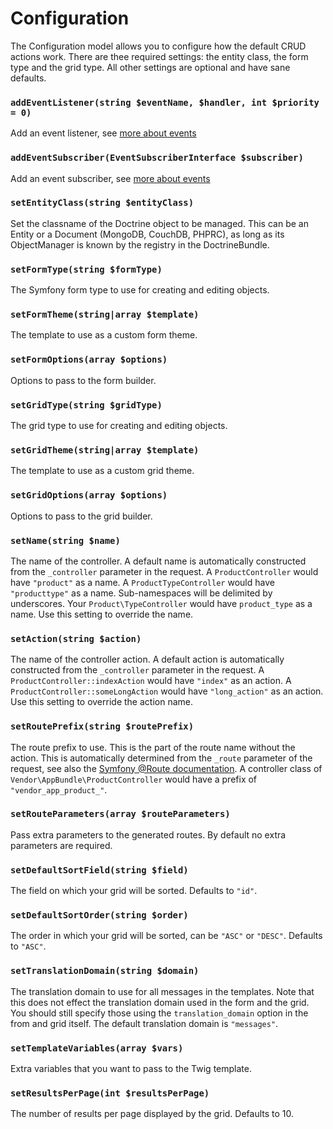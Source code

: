 Configuration
=============

The Configuration model allows you to configure how the default CRUD actions work. There
are thee required settings: the entity class, the form type and the grid type. All other
settings are optional and have sane defaults.

### `addEventListener(string $eventName, $handler, int $priority = 0)`

Add an event listener, see [more about events](events.md)


### `addEventSubscriber(EventSubscriberInterface $subscriber)`

Add an event subscriber, see [more about events](events.md)


### `setEntityClass(string $entityClass)`

Set the classname of the Doctrine object to be managed. This can be an Entity or a Document (MongoDB,
CouchDB, PHPRC), as long as its ObjectManager is known by the registry in the DoctrineBundle.


### `setFormType(string $formType)`

The Symfony form type to use for creating and editing objects.


### `setFormTheme(string|array $template)`

The template to use as a custom form theme.


### `setFormOptions(array $options)`

Options to pass to the form builder.


### `setGridType(string $gridType)`

The grid type to use for creating and editing objects.


### `setGridTheme(string|array $template)`

The template to use as a custom grid theme.


### `setGridOptions(array $options)`

Options to pass to the grid builder.


### `setName(string $name)`

The name of the controller. A default name is automatically constructed from the `_controller` parameter
in the request. A `ProductController` would have `"product"` as a name. A `ProductTypeController` would
have `"producttype"` as a name. Sub-namespaces will be delimited by underscores. Your `Product\TypeController`
would have `product_type` as a name. Use this setting to override the name.


### `setAction(string $action)`

The name of the controller action. A default action is automatically constructed from the `_controller` parameter
in the request. A `ProductController::indexAction` would have `"index"` as an action. A `ProductController::someLongAction` would
have `"long_action"` as an action. Use this setting to override the action name.


### `setRoutePrefix(string $routePrefix)`

The route prefix to use. This is the part of the route name without the action. This is automatically
determined from the `_route` parameter of the request, see also the
[Symfony @Route documentation](http://symfony.com/doc/current/bundles/SensioFrameworkExtraBundle/annotations/routing.html#route-name).
A controller class of `Vendor\AppBundle\ProductController` would have a prefix of `"vendor_app_product_"`.

### `setRouteParameters(array $routeParameters)`

Pass extra parameters to the generated routes. By default no extra parameters are required.


### `setDefaultSortField(string $field)`

The field on which your grid will be sorted. Defaults to `"id"`.


### `setDefaultSortOrder(string $order)`

The order in which your grid will be sorted, can be `"ASC"` or `"DESC"`. Defaults to `"ASC"`.


### `setTranslationDomain(string $domain)`

The translation domain to use for all messages in the templates. Note that this does not effect the translation
domain used in the form and the grid. You should still specify those using the `translation_domain` option in
the from and grid itself. The default translation domain is `"messages"`.


### `setTemplateVariables(array $vars)`

Extra variables that you want to pass to the Twig template.


### `setResultsPerPage(int $resultsPerPage)`

The number of results per page displayed by the grid. Defaults to 10.
